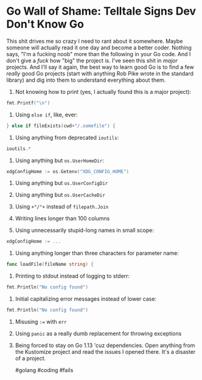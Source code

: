 # Go Wall of Shame: Telltale Signs Dev Don't Know Go

This shit drives me so crazy I need to rant about it somewhere. Maybe
someone will actually read it one day and become a better coder. Nothing
says, "I'm a fucking noob" more than the following in your Go code. And
I don't give a *fuck* how "big" the project is. I've seen this shit in
*major* projects. And I'll say it again, the best way to learn good Go
is to find a few *really* good Go projects (start with anything Rob Pike
wrote in the standard library) and dig into them to understand
everything about them.

1. Not knowing how to print (yes, I actually found this is a major
   project):

```go
fmt.Printf("\n")
```

1. Using `else if`, like, ever:

```go
} else if fileExists(cwd+"/.somefile") {
```

1. Using anything from deprecated `ioutils`:

```go
ioutils.*
```

1. Using anything but `os.UserHomeDir`:

```go
xdgConfigHome := os.Getenv("XDG_CONFIG_HOME")
```

1. Using anything but `os.UserConfigDir`

1. Using anything but `os.UserCacheDir`

1. Using `+"/"+` instead of `filepath.Join`

1. Writing lines longer than 100 columns

1. Using unnecessarily stupid-long names in small scope:

```go
xdgConfigHome := ...
```

1. Using anything longer than three characters for parameter name:

```go
func loadFile(fileName string) {
```

1. Printing to stdout instead of logging to stderr:

```go
fmt.Println("No config found")
```

1. Initial capitalizing error messages instead of lower case:

```go
fmt.Println("No config found")
```

1. Misusing `:=` with `err`

1. Using `panic` as a really dumb replacement for throwing exceptions

1. Being forced to stay on Go 1.13 'cuz dependencies. Open anything from
   the Kustomize project and read the issues I opened there. It's a
   disaster of a project.

    #golang #coding #fails
